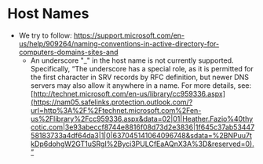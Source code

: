 [title]: # (Host Names)
[tags]: # (faq,hostnames,conventions)
[priority]: # (702)

# Host Names

- We try to follow:
  [https://support.microsoft.com/en-us/help/909264/naming-conventions-in-active-directory-for-computers-domains-sites-and ](https://nam05.safelinks.protection.outlook.com/?url=https%3A%2F%2Fsupport.microsoft.com%2Fen-us%2Fhelp%2F909264%2Fnaming-conventions-in-active-directory-for-computers-domains-sites-and&data=02|01|Heather.Fazio%40thycotic.com|3e93abeccf8744e8816f08d73d2e3836|1f645c37ab5344758183733a4df64da3|1|0|637045141064086760&sdata=oATJKOY6P5rztPada8DuK%2FEyevMc%2BsT6J%2BiZJU3xhZ8%3D&reserved=0)
  - An underscore "_" in the host name is not currently supported. Specifically, “The underscore has a special role, as it is permitted for the first character in SRV records by RFC definition, but newer DNS servers may also allow it anywhere in a name. For more details, see: [http://technet.microsoft.com/en-us/library/cc959336.aspx](https://nam05.safelinks.protection.outlook.com/?url=http%3A%2F%2Ftechnet.microsoft.com%2Fen-us%2Flibrary%2Fcc959336.aspx&data=02|01|Heather.Fazio%40thycotic.com|3e93abeccf8744e8816f08d73d2e3836|1f645c37ab5344758183733a4df64da3|1|0|637045141064096748&sdata=%2BNPuu7tkDp6dohgW2GT1uSRgI%2Byci3PULCfEaAQnX3A%3D&reserved=0).”